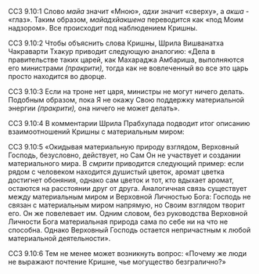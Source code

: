 ССЗ 9.10:1	Слово _майа_ значит «Мною», _адхи_ значит «сверху», а _акша_ - «глаз». Таким образом, _майадхйакшена_ переводится как «под Моим надзором». Все происходит под наблюдением Кришны.

ССЗ 9.10:2	Чтобы объяснить слова Кришны, Шрила Вишванатха Чакраварти Тхакур приводит следующую аналогию: «Дела в правительстве таких царей, как Махараджа Амбариша, выполняются его министрами _(пракрити),_ тогда как не вовлеченный во все это царь просто находится во дворце.

ССЗ 9.10:3	Если на троне нет царя, министры не могут ничего делать. Подобным образом, пока Я не окажу Свою поддержку материальной энергии _(пракрити),_ она ничего не может делать».

ССЗ 9.10:4	В комментарии Шрила Прабхупада подводит итог описанию взаимоотношений Кришны с материальным миром:

ССЗ 9.10:5	«Окидывая материальную природу взглядом, Верховный Господь, безусловно, действует, но Сам Он не участвует и создании материального мира. В _смрити_ приводится следующий пример: если рядом с человеком находится душистый цветок, аромат цветка достигнет обоняния, однако сам цветок и тот, кто вдыхает аромат, остаются на расстоянии друг от друга. Аналогичная связь существует между материальным миром и Верховной Личностью Бога: Господь не связан с материальным миром напрямую, но Своим взглядом творит его. Он же повелевает им. Одним словом, без руководства Верховной Личности Бога материальная природа сама по себе ни на что не способна. Однако Верховный Господь остается непричастным к любой материальной деятельности».

ССЗ 9.10:6	Тем не менее может возникнуть вопрос: «Почему же люди не выражают почтение Кришне, чье могущество безгралично?»